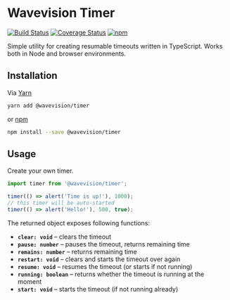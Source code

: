 # Wavevision Timer

[![Build Status](https://travis-ci.org/wavevision/timer.svg?branch=master)](https://travis-ci.org/wavevision/timer)
[![Coverage Status](https://coveralls.io/repos/github/wavevision/timer/badge.svg?branch=master)](https://coveralls.io/github/wavevision/timer?branch=master)
[![npm](https://img.shields.io/npm/v/@wavevision/timer)](https://www.npmjs.com/package/@wavevision/timer)

Simple utility for creating resumable timeouts written in TypeScript. Works both in Node and browser environments.

## Installation

Via [Yarn](https://yarnpkg.com)

```bash
yarn add @wavevision/timer
```

or [npm](https://npmjs.com)

```bash
npm install --save @wavevision/timer
```

## Usage

Create your own timer.

```typescript
import timer from '@wavevision/timer';

timer(() => alert('Time is up!'), 1000);
// this timer will be auto-started
timer(() => alert('Hello!'), 500, true);
```

The returned object exposes following functions:

- **`clear: void`** – clears the timeout
- **`pause: number`** – pauses the timeout, returns remaining time
- **`remains: number`** – returns remaining time
- **`restart: void`** – clears and starts the timeout over again
- **`resume: void`** – resumes the timeout (or starts if not running)
- **`running: boolean`** – returns whether the timeout is running at the moment
- **`start: void`** – starts the timeout (if not running already)
